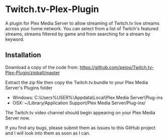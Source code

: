 Twitch.tv-Plex-Plugin
=====================

A plugin for Plex Media Server to allow streaming of Twitch.tv live streams
across your home network. You can select from a list of Twitch's featured
streams, streams filtered by game and from searching for a stream by
keyword.

Installation
------------

Download a copy of the code from: https://github.com/pejoo/Twitch.tv-Plex-Plugin/zipball/master

Extract the zip file then copy the Twitch.tv.bundle to your Plex Media Server's Plugins folder
* Windows: C:\Users\%USER%\Appdata\Local\Plex Media Server\Plug-ins
* OSX: ~/Library/Application Support/Plex Media Server/Plug-ins/

The Twitch.tv video channel should begin appearing on your Plex Media Server now.

If you find any bugs, please submit them as issues to this GitHub project and 
I will look into them as soon as I can.
